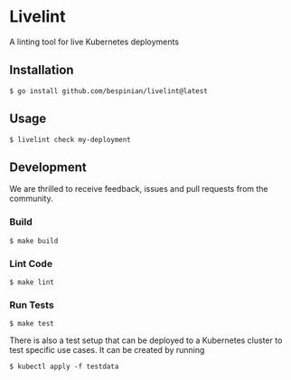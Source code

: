# Livelint

A linting tool for live Kubernetes deployments

## Installation

```shell
$ go install github.com/bespinian/livelint@latest
```

## Usage

```shell
$ livelint check my-deployment
```

## Development

We are thrilled to receive feedback, issues and pull requests from the community.

### Build

```shell
$ make build
```

### Lint Code

```shell
$ make lint
```

### Run Tests

```shell
$ make test
```

There is also a test setup that can be deployed to a Kubernetes cluster to test specific use cases. It can be created by running

```
$ kubectl apply -f testdata
```

